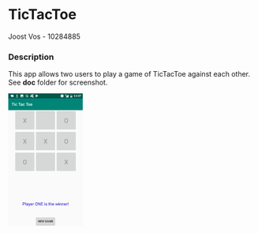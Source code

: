 # TicTacToe
Joost Vos - 10284885


### Description
This app allows two users to play a game of TicTacToe against each other.
See **doc** folder for screenshot.

<img src="/doc/Screenshot_TicTacToe.png" height="30%" width="30%"/>
